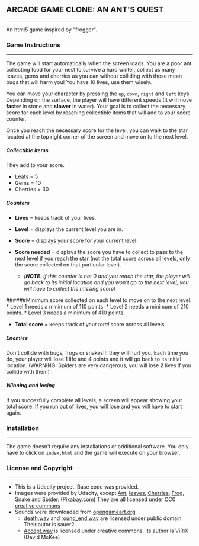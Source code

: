 ## **ARCADE GAME CLONE: AN ANT'S QUEST**
------
An html5 game inspired by "frogger".

### Game Instructions
---
The game will start automatically when the screen loads. You are a poor ant collecting food for your nest to survive a hard winter, collect as many leaves, gems and cherries as you can without colliding with those mean bugs that will harm you! You have 10 lives, use them wisely.

You can move your character by pressing the `up`, `down`, `right` and `left` keys. Depending on the surface, the player will have different speeds (It will move **faster** in stone and **slower** in water). Your goal is to collect the necessary score for each level by reaching collectible items that will add to your score counter. 

Once you reach the necessary score for the level, you can walk to the star located at the top right corner of the screen and move on to the next level. 

##### Collectible items
They add to your score. 
 
* Leafs = 5
* Gems = 10
* Cherries = 30

##### Counters
* **Lives** = keeps track of your lives.
* **Level** = displays the current level you are in.
* **Score** = displays your score for your current level.
* **Score needed** = displays the score you have to collect to pass to the next level if you reach the star (not the total score across all levels, only the score collected on that particular level). 

   * _(**NOTE:** if this counter is not 0 and you reach the star, the player will go back to its initial location and you won't go to the next level, you will have to collect the missing score)_

######Minimum score collected on each level to move on to the next level:
    * Level 1 needs a minimum of 110 points.
    * Level 2 needs a minimum of 210 points.
    * Level 3 needs a minimum of 410 points.

* **Total score** = keeps track of your _total_ score across all levels.


##### Enemies
Don't collide with bugs, frogs or snakes!!! they will hurt you. Each time you do, your player will lose 1 life and 4 points and it will go back to its initial location. (WARNING: Spiders are very dangerous, you will lose **2** lives if you collide with them)
. 
##### Winning and losing
If you succesfully complete all levels, a screen will appear showing your total score. If you run out of lives, you will lose and you will have to start again.

### Installation
---- 
The game doesn't require any installations or additional software. You only have to click on `index.html` and the game will execute on your browser. 

### License and Copyright
---
* This is a Udacity project. Base code was provided. 
* Images were provided by Udacity, except [Ant](https://pixabay.com/es/hormiga-asusta-insectos-asustado-44589/), [leaves](https://pixabay.com/es/arce-oto%C3%B1o-de-la-hoja-orange-tonos-150741/), [Cherries](https://pixabay.com/es/cereza-madre-frutas-rojo-madura-575547/), [Frog](https://pixabay.com/es/rana-anfibios-tropicales-selva-46393/), [Snake](https://pixabay.com/es/serpiente-amarillo-p%C3%BArpura-reptil-46139/) and [Spider](https://pixabay.com/es/ara%C3%B1a-horripilante-ar%C3%A1cnido-miedo-311548/).  ([Pixabay.com](pixabay.com))  They are all licensed under [CC0 creative commons](https://creativecommons.org/about/cc0/)  
* Sounds were downloaded from [opengameart.org](opengameart.org)
    * [death.wav](http://opengameart.org/content/oldschool-win-and-die-jump-and-run-sounds) and [round_end.wav](http://opengameart.org/content/oldschool-win-and-die-jump-and-run-sounds) are licensed under public domain. Their autor is sauer2. 
    * [Accept.wav](http://opengameart.org/content/ui-accept-or-forward) is licensed under creative commons. Its author is 
       ViRiX (David McKee)
